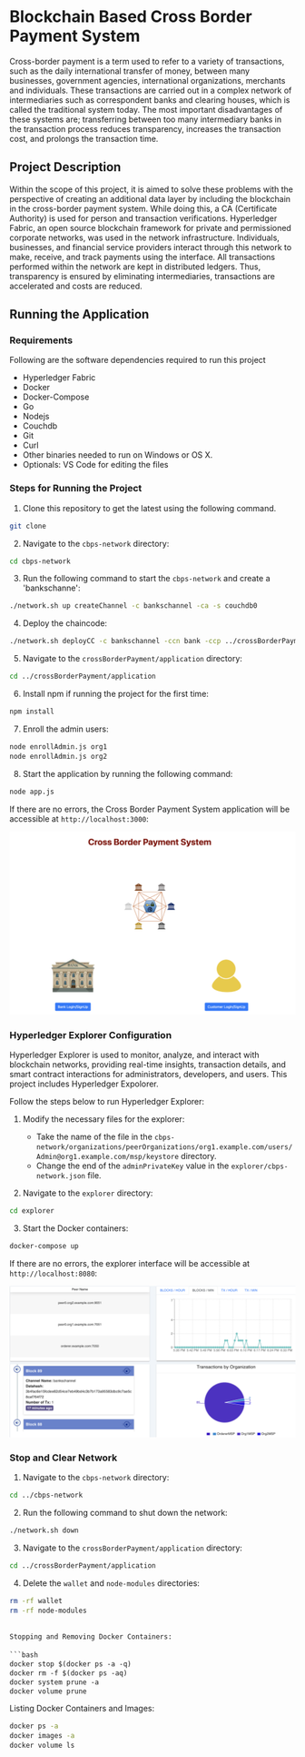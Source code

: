 # Blockchain Based Cross Border Payment System

Cross-border payment is a term used to refer to a variety of transactions, such as the daily international transfer of money, between many businesses, government agencies, international organizations, merchants and individuals. These transactions are carried out in a complex network of intermediaries such as correspondent banks and clearing houses, which is called the traditional system today. The most important disadvantages of these systems are; transferring between too many intermediary banks in the transaction process reduces transparency, increases the transaction cost, and prolongs the transaction time.

## Project Description

Within the scope of this project, it is aimed to solve these problems with the perspective of creating an additional data layer by including the blockchain in the cross-border payment system. While doing this, a CA (Certificate Authority) is used for person and transaction verifications. Hyperledger Fabric, an open source blockchain framework for private and permissioned corporate networks, was used in the network infrastructure. Individuals, businesses, and financial service providers interact through this network to make, receive, and track payments using the interface. All transactions performed within the network are kept in distributed ledgers. Thus, transparency is ensured by eliminating intermediaries, transactions are accelerated and costs are reduced.

## Running the Application

### Requirements

Following are the software dependencies required to run this project

   - Hyperledger Fabric
   - Docker
   - Docker-Compose
   - Go
   - Nodejs 
   - Couchdb
   - Git
   - Curl
   - Other binaries needed to run on Windows or OS X.
   - Optionals: VS Code for editing the files

### Steps for Running the Project

1. Clone this repository to get the latest using the following command.

```bash
git clone 
```

2. Navigate to the `cbps-network` directory:

```bash
cd cbps-network
```

3. Run the following command to start the `cbps-network` and create a 'bankschanne':

```bash
./network.sh up createChannel -c bankschannel -ca -s couchdb0
```

4. Deploy the chaincode:

```bash
./network.sh deployCC -c bankschannel -ccn bank -ccp ../crossBorderPayment/chaincode-go/ -ccl go -ccep "OR('Org1MSP.peer','Org2MSP.peer')"
```

5. Navigate to the `crossBorderPayment/application` directory:

```bash
cd ../crossBorderPayment/application
```

6. Install npm if running the project for the first time:

```bash
npm install
```

7. Enroll the admin users:

```bash
node enrollAdmin.js org1
node enrollAdmin.js org2
```

8. Start the application by running the following command:

```bash
node app.js
```

If there are no errors, the Cross Border Payment System application will be accessible at `http://localhost:3000`:

![Bank and Customer LogIn/SignUp Page](images/CBPS_Main_Pagea.png)

### Hyperledger Explorer Configuration

Hyperledger Explorer is used to monitor, analyze, and interact with blockchain networks, providing real-time insights, transaction details, and smart contract interactions for administrators, developers, and users. This project includes Hyperledger Expolorer.

Follow the steps below to run Hyperledger Explorer:

1. Modify the necessary files for the explorer:

   - Take the name of the file in the `cbps-network/organizations/peerOrganizations/org1.example.com/users/Admin@org1.example.com/msp/keystore` directory.
   - Change the end of the `adminPrivateKey` value in the `explorer/cbps-network.json` file.

2. Navigate to the `explorer` directory:

```bash
cd explorer
```

3. Start the Docker containers:

```bash
docker-compose up
```

If there are no errors, the explorer interface will be accessible at `http://localhost:8080`:

![Explorer](images/Hyperlegde_Explorer_Main_Page.png)

### Stop and Clear Network

1. Navigate to the `cbps-network` directory:

```bash
cd ../cbps-network
```

2. Run the following command to shut down the network:

```bash
./network.sh down
```

3. Navigate to the `crossBorderPayment/application` directory:

```bash
cd ../crossBorderPayment/application
```

4. Delete the `wallet` and `node-modules` directories:

```bash
rm -rf wallet
rm -rf node-modules
```
```

Stopping and Removing Docker Containers:

```bash
docker stop $(docker ps -a -q)
docker rm -f $(docker ps -aq)
docker system prune -a
docker volume prune
```

Listing Docker Containers and Images:

```bash
docker ps -a
docker images -a
docker volume ls
```